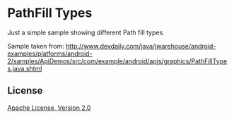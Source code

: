# PathFill Types

Just a simple sample showing different Path fill types.

Sample taken from:
http://www.devdaily.com/java/jwarehouse/android-examples/platforms/android-2/samples/ApiDemos/src/com/example/android/apis/graphics/PathFillTypes.java.shtml

License
-----
[Apache License, Version 2.0](http://www.apache.org/licenses/LICENSE-2.0)